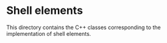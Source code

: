 Shell elements
==============

This directory contains the C++ classes corresponding to the implementation of 
shell elements.

